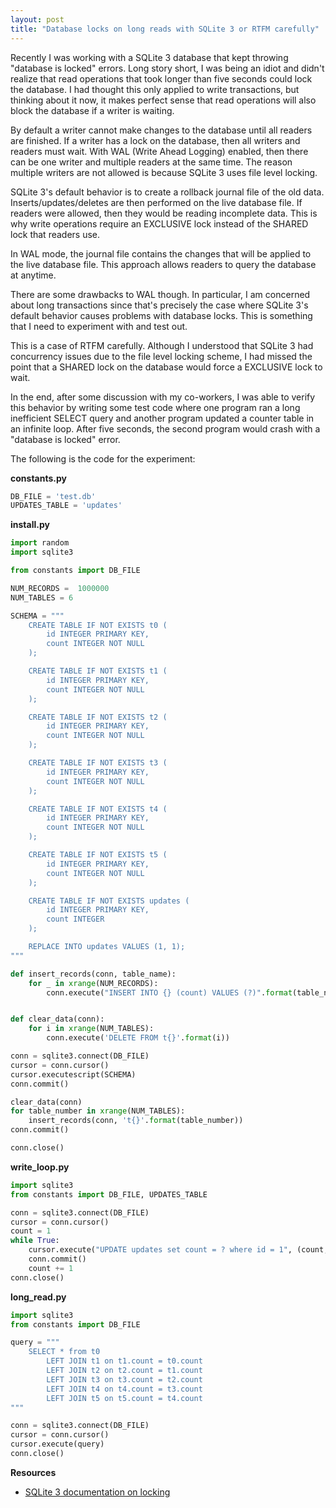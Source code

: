 ```yaml
---
layout: post
title: "Database locks on long reads with SQLite 3 or RTFM carefully"
---
```


Recently I was working with a SQLite 3 database that kept throwing "database is locked" errors. Long story short, I was being an idiot and didn't realize that read operations that took longer than five seconds could lock the database. I had thought this only applied to write transactions, but thinking about it now, it makes perfect sense that read operations will also block the database if a writer is waiting.

By default a writer cannot make changes to the database until all readers are finished. If a writer has a lock on the database, then all writers and readers must wait. With WAL (Write Ahead Logging) enabled, then there can be one writer and multiple readers at the same time. The reason multiple writers are not allowed is because SQLite 3 uses file level locking.

SQLite 3's default behavior is to create a rollback journal file of the old data. Inserts/updates/deletes are then performed on the live database file. If readers were allowed, then they would be reading incomplete data. This is why write operations require an EXCLUSIVE lock instead of the SHARED lock that readers use.

In WAL mode, the journal file contains the changes that will be applied to the live database file. This approach allows readers to query the database at anytime.

There are some drawbacks to WAL though. In particular, I am concerned about long transactions since that's precisely the case where SQLite 3's default behavior causes problems with database locks. This is something that I need to experiment with and test out.

This is a case of RTFM carefully. Although I understood that SQLite 3 had concurrency issues due to the file level locking scheme, I had missed the point that a SHARED lock on the database would force a EXCLUSIVE lock to wait.

In the end, after some discussion with my co-workers, I was able to verify this behavior by writing some test code where one program ran a long inefficient SELECT query and another program updated a counter table in an infinite loop. After five seconds, the second program would crash with a "database is locked" error.

The following is the code for the experiment:

**constants.py**

```python
DB_FILE = 'test.db'
UPDATES_TABLE = 'updates'
```

**install.py**

```python
import random
import sqlite3

from constants import DB_FILE

NUM_RECORDS =  1000000
NUM_TABLES = 6

SCHEMA = """
    CREATE TABLE IF NOT EXISTS t0 (
        id INTEGER PRIMARY KEY,
        count INTEGER NOT NULL
    );

    CREATE TABLE IF NOT EXISTS t1 (
        id INTEGER PRIMARY KEY,
        count INTEGER NOT NULL
    );

    CREATE TABLE IF NOT EXISTS t2 (
        id INTEGER PRIMARY KEY,
        count INTEGER NOT NULL
    );

    CREATE TABLE IF NOT EXISTS t3 (
        id INTEGER PRIMARY KEY,
        count INTEGER NOT NULL
    );

    CREATE TABLE IF NOT EXISTS t4 (
        id INTEGER PRIMARY KEY,
        count INTEGER NOT NULL
    );

    CREATE TABLE IF NOT EXISTS t5 (
        id INTEGER PRIMARY KEY,
        count INTEGER NOT NULL
    );

    CREATE TABLE IF NOT EXISTS updates (
        id INTEGER PRIMARY KEY,
        count INTEGER
    );

    REPLACE INTO updates VALUES (1, 1);
"""

def insert_records(conn, table_name):
    for _ in xrange(NUM_RECORDS):
        conn.execute("INSERT INTO {} (count) VALUES (?)".format(table_name), (random.randint(1, 10),))


def clear_data(conn):
    for i in xrange(NUM_TABLES):
        conn.execute('DELETE FROM t{}'.format(i))

conn = sqlite3.connect(DB_FILE)
cursor = conn.cursor()
cursor.executescript(SCHEMA)
conn.commit()

clear_data(conn)
for table_number in xrange(NUM_TABLES):
    insert_records(conn, 't{}'.format(table_number))
conn.commit()

conn.close()
```

**write_loop.py**

```python
import sqlite3
from constants import DB_FILE, UPDATES_TABLE

conn = sqlite3.connect(DB_FILE)
cursor = conn.cursor()
count = 1
while True:
    cursor.execute("UPDATE updates set count = ? where id = 1", (count,))
    conn.commit()
    count += 1
conn.close()
```

**long_read.py**

```python
import sqlite3
from constants import DB_FILE

query = """
    SELECT * from t0
        LEFT JOIN t1 on t1.count = t0.count
        LEFT JOIN t2 on t2.count = t1.count
        LEFT JOIN t3 on t3.count = t2.count
        LEFT JOIN t4 on t4.count = t3.count
        LEFT JOIN t5 on t5.count = t4.count
"""

conn = sqlite3.connect(DB_FILE)
cursor = conn.cursor()
cursor.execute(query)
conn.close()
```

**Resources**

- [SQLite 3 documentation on locking](http://www.sqlite.org/lockingv3.html)

